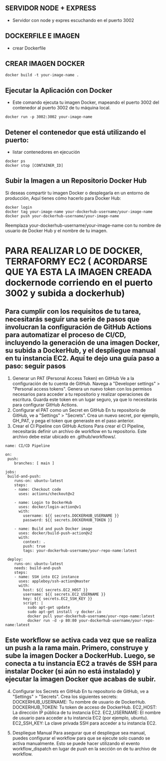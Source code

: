 ## SERVIDOR NODE + EXPRESS
- Servidor con node y expres escuchando en el puerto 3002

## DOCKERFILE E IMAGEN
- crear Dockerfile

## CREAR IMAGEN DOCKER 

```
docker build -t your-image-name .

```

## Ejecutar la Aplicación con Docker
- Este comando ejecuta tu imagen Docker, mapeando el puerto 3002 del contenedor al puerto 3002 de tu máquina local.

```
docker run -p 3002:3002 your-image-name
```

## Detener el contenedor que está utilizando el puerto:

- listar contenedores en ejecución

```
docker ps
docker stop [CONTAINER_ID]

```

## Subir la Imagen a un Repositorio Docker Hub
Si deseas compartir tu imagen Docker o desplegarla en un entorno de producción, Aquí tienes cómo hacerlo para Docker Hub:

```
docker login
docker tag your-image-name your-dockerhub-username/your-image-name
docker push your-dockerhub-username/your-image-name
```
Reemplaza your-dockerhub-username/your-image-name con tu nombre de usuario de Docker Hub y el nombre de tu imagen.

# PARA REALIZAR LO DE DOCKER, TERRAFORMY EC2 ( ACORDARSE QUE YA ESTA LA IMAGEN CREADA dockernode corriendo en el puerto 3002 y subida a dockerhub)

## Para cumplir con los requisitos de tu tarea, necesitarás seguir una serie de pasos que involucran la configuración de GitHub Actions para automatizar el proceso de CI/CD, incluyendo la generación de una imagen Docker, su subida a DockerHub, y el despliegue manual en tu instancia EC2. Aquí te dejo una guía paso a paso: seguir pasos 

1. Generar un PAT (Personal Access Token) en GitHub
Ve a la configuración de tu cuenta de GitHub.
Navega a "Developer settings" > "Personal access tokens".
Genera un nuevo token con los permisos necesarios para acceder a tu repositorio y realizar operaciones de escritura.
Guarda este token en un lugar seguro, ya que lo necesitarás para configurar GitHub Actions.
2. Configurar el PAT como un Secret en GitHub
En tu repositorio de GitHub, ve a "Settings" > "Secrets".
Crea un nuevo secret, por ejemplo, GH_PAT, y pega el token que generaste en el paso anterior.
3. Crear el CI Pipeline con GitHub Actions
Para crear el CI Pipeline, necesitarás definir un archivo de workflow en tu repositorio. Este archivo debe estar ubicado en 
.github/workflows/. 

```
name: CI/CD Pipeline

on:
 push:
    branches: [ main ]

jobs:
 build-and-push:
    runs-on: ubuntu-latest
    steps:
    - name: Checkout code
      uses: actions/checkout@v2

    - name: Login to DockerHub
      uses: docker/login-action@v1
      with:
        username: ${{ secrets.DOCKERHUB_USERNAME }}
        password: ${{ secrets.DOCKERHUB_TOKEN }}

    - name: Build and push Docker image
      uses: docker/build-push-action@v2
      with:
        context: .
        push: true
        tags: your-dockerhub-username/your-repo-name:latest

 deploy:
    runs-on: ubuntu-latest
    needs: build-and-push
    steps:
    - name: SSH into EC2 instance
      uses: appleboy/ssh-action@master
      with:
        host: ${{ secrets.EC2_HOST }}
        username: ${{ secrets.EC2_USERNAME }}
        key: ${{ secrets.EC2_SSH_KEY }}
        script: |
          sudo apt-get update
          sudo apt-get install -y docker.io
          docker pull your-dockerhub-username/your-repo-name:latest
          docker run -d -p 80:80 your-dockerhub-username/your-repo-name:latest
```
## Este workflow se activa cada vez que se realiza un push a la rama main. Primero, construye y sube la imagen Docker a DockerHub. Luego, se conecta a tu instancia EC2 a través de SSH para instalar Docker (si aún no está instalado) y ejecutar la imagen Docker que acabas de subir.

4. Configurar los Secrets en GitHub
En tu repositorio de GitHub, ve a "Settings" > "Secrets".
Crea los siguientes secrets:
DOCKERHUB_USERNAME: Tu nombre de usuario de DockerHub.
DOCKERHUB_TOKEN: Tu token de acceso de DockerHub.
EC2_HOST: La dirección IP pública de tu instancia EC2.
EC2_USERNAME: El nombre de usuario para acceder a tu instancia EC2 (por ejemplo, ubuntu).
EC2_SSH_KEY: La clave privada SSH para acceder a tu instancia EC2.

5. Despliegue Manual
Para asegurar que el despliegue sea manual, puedes configurar el workflow para que se ejecute solo cuando se activa manualmente. Esto se puede hacer utilizando el evento workflow_dispatch en lugar de push en la sección on de tu archivo de workflow.

